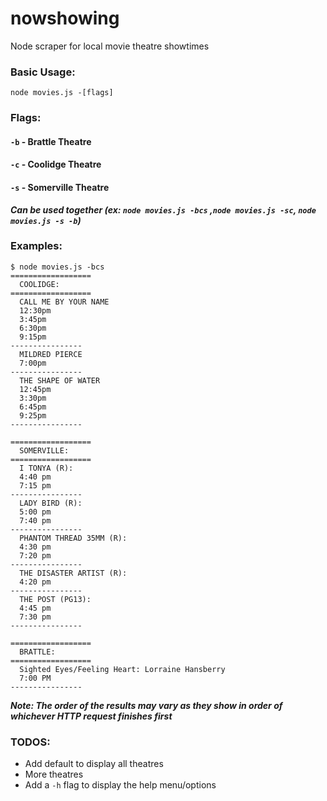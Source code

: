 # nowshowing
Node scraper for local movie theatre showtimes

### Basic Usage:
```
node movies.js -[flags]
```

### Flags:
#### `-b` - Brattle Theatre
#### `-c` - Coolidge Theatre
#### `-s` - Somerville Theatre

***Can be used together (ex: `node movies.js -bcs` ,`node movies.js -sc`, `node movies.js -s -b`)***


### Examples:
```
$ node movies.js -bcs
==================
  COOLIDGE:
==================
  CALL ME BY YOUR NAME
  12:30pm
  3:45pm
  6:30pm
  9:15pm
----------------
  MILDRED PIERCE
  7:00pm
----------------
  THE SHAPE OF WATER
  12:45pm
  3:30pm
  6:45pm
  9:25pm
----------------

==================
  SOMERVILLE:
==================
  I TONYA (R):
  4:40 pm
  7:15 pm
----------------
  LADY BIRD (R):
  5:00 pm
  7:40 pm
----------------
  PHANTOM THREAD 35MM (R):
  4:30 pm
  7:20 pm
----------------
  THE DISASTER ARTIST (R):
  4:20 pm
----------------
  THE POST (PG13):
  4:45 pm
  7:30 pm
----------------

==================
  BRATTLE:
==================
  Sighted Eyes/Feeling Heart: Lorraine Hansberry
  7:00 PM
----------------
```
***Note:  The order of the results may vary as they show in order of whichever HTTP request finishes first***


### TODOS:
- Add default to display all theatres
- More theatres
- Add a `-h` flag to display the help menu/options
